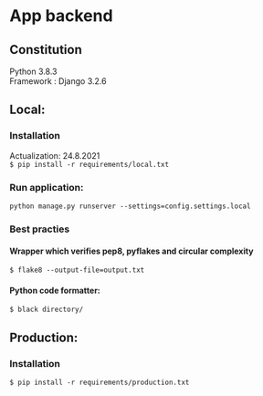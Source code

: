 # App backend

## Constitution
Python 3.8.3   
Framework : Django  3.2.6

## Local:

### Installation
Actualization: 24.8.2021  
`$ pip install -r requirements/local.txt`  

### Run application:
`python manage.py runserver --settings=config.settings.local`

### Best practies

#### Wrapper which verifies pep8, pyflakes and circular complexity
`$ flake8 --output-file=output.txt`

#### Python code formatter:
`$ black directory/`
 
## Production:

### Installation
`$ pip install -r requirements/production.txt`  

